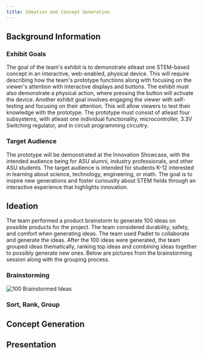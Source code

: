 ```yaml
---
title: Ideation and Concept Generation
---
```


## Background Information

### Exhibit Goals
The goal of the team's exhibit is to demonstrate atleast one STEM-based concept in an interactive, web-enabled, physical device. This will require describing how the team's prototype functions along with focusing on the viewer's attention with interactive displays and buttons. The exhibit must also demonstrate a physical action, where pressing the button will activate the device. Another exhibit goal involves engaging the viewer with self-testing and focusing on their attention. This will allow viewers to test their knowledge with the prototype. The prototype must consist of atleast four subsystems, with atleast one individual functionality, microcontroller, 3.3V Switching regulator, and in circuit programming circuitry.
### Target Audience
The prototype will be demonstrated at the Innovation Showcase, with the intended audience being for ASU alumni, industry professionals, and other ASU students. The target audience is intended for students K-12 interested in learning about science, technology, engineering, or math. The goal is to inspire new generations and foster curiousity about STEM fields through an interactive experience that highlights innovation.
## Ideation
The team performed a product brainstorm to generate 100 ideas on possible products for the project. The team considered durability, safety, and comfort when generating ideas. The team used Padlet to collaborate and generate the ideas. After the 100 ideas were generated, the team grouped ideas thematically, ranking top ideas and combining ideas together to possibly generate new ones. Below are pictures from the brainstorming session along with the grouping process. 
### Brainstorming
<img src="/main/images/Screenshot%202025-01-25%20202248.png" alt="100 Brainstormed Ideas">


### Sort, Rank, Group

## Concept Generation

## Presentation

